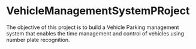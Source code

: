 # VehicleManagementSystemPRoject
The objective of this project is to build a Vehicle Parking management system that enables the time management and control of vehicles using number plate recognition.
